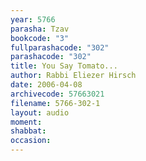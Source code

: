 ```yaml
---
year: 5766
parasha: Tzav
bookcode: "3"
fullparashacode: "302"
parashacode: "302"
title: You Say Tomato...
author: Rabbi Eliezer Hirsch
date: 2006-04-08
archivecode: 57663021
filename: 5766-302-1
layout: audio
moment: 
shabbat: 
occasion: 
---
```

